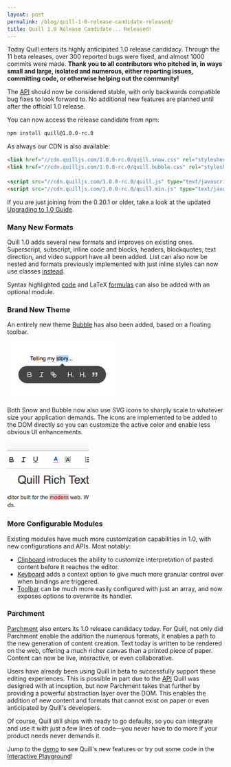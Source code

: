 ```yaml
---
layout: post
permalink: /blog/quill-1-0-release-candidate-released/
title: Quill 1.0 Release Candidate... Released!
---
```


Today Quill enters its highly anticipated 1.0 release candidacy. Through the 11 beta releases, over 300 reported bugs were fixed, and almost 1000 commits were made. **Thank you to all contributors who pitched in, in ways small and large, isolated and numerous, either reporting issues, committing code, or otherwise helping out the community!**

The [API](/docs/api/) should now be considered stable, with only backwards compatible bug fixes to look forward to. No additional new features are planned until after the official 1.0 release.

<!-- more -->

You can now access the release candidate from npm:

```bash
npm install quill@1.0.0-rc.0
```

As always our CDN is also available:

```html
<link href="//cdn.quilljs.com/1.0.0-rc.0/quill.snow.css" rel="stylesheet">
<link href="//cdn.quilljs.com/1.0.0-rc.0/quill.bubble.css" rel="stylesheet">

<script src="//cdn.quilljs.com/1.0.0-rc.0/quill.js" type="text/javascript"></script>
<script src="//cdn.quilljs.com/1.0.0-rc.0/quill.min.js" type="text/javascript"></script>
```

If you are just joining from the 0.20.1 or older, take a look at the updated [Upgrading to 1.0 Guide](/guides/upgrading-to-1-0/).


### Many New Formats

Quill 1.0 adds several new formats and improves on existing ones. Superscript, subscript, inline code and blocks, headers, blockquotes, text direction, and video support have all been added. List can also now be nested and formats previously implemented with just inline styles can now use classes [instead](/playground/#class-vs-inline-style).

Syntax highlighted [code](/docs/modules/syntax/) and LaTeX [formulas](/docs/modules/formula/) can also be added with an optional module.


### Brand New Theme

An entirely new theme [Bubble](/docs/themes/#bubble) has also been added, based on a floating toolbar.

![Color Icon](/assets/images/blog/bubble.png)

Both Snow and Bubble now also use SVG icons to sharply scale to whatever size your application demands. The icons are implemented to be added to the DOM directly so you can customize the active color and enable less obvious UI enhancements.

![Color Icon](/assets/images/blog/color.png)


### More Configurable Modules

Existing modules have much more customization capabilities in 1.0, with new configurations and APIs. Most notably:

- [Clipboard](/docs/modules/clipboard/) introduces the ability to customize interpretation of pasted content before it reaches the editor.
- [Keyboard](/docs/modules/keyboard/) adds a context option to give much more granular control over when bindings are triggered.
- [Toolbar](/docs/modules/toolbar/) can be much more easily configured with just an array, and now exposes options to overwrite its handler.


### Parchment

[Parchment](https://github.com/quilljs/parchment/) also enters its 1.0 release candidacy today. For Quill, not only did Parchment enable the addition the numerous formats, it enables a path to the new generation of content creation. Text today is written to be rendered on the web, offering a much richer canvas than a printed piece of paper. Content can now be live, interactive, or even collaborative.

Users have already been using Quill in beta to successfully support these editing experiences. This is possible in part due to the [API](/docs/api/) Quill was designed with at inception, but now Parchment takes that further by providing a powerful abstraction layer over the DOM. This enables the addition of new content and formats that cannot exist on paper or even anticipated by Quill's developers.

Of course, Quill still ships with ready to go defaults, so you can integrate and use it with just a few lines of code&mdash;you never have to do more if your product needs never demands it.

Jump to the [demo](/) to see Quill's new features or try out some code in the [Interactive Playground](/playground/)!
